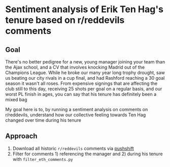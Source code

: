 # Sentiment analysis of Erik Ten Hag's tenure based on r/reddevils comments

## Goal
There's no better pedigree for a new, young manager joining your team than the Ajax school, and a CV that involves knocking Madrid out of the Champions League. While he broke our many year long trophy drought, saw us beating our city rivals in a cup final, and had Rashford reaching a 30 goal season it wasn't all roses. From expensive signings that are affecting the club still to this day, receiving 25 shots per goal on a regular basis, and our worst PL finish in ages, you can say that his tenure has definitely been a mixed bag

My goal here is to, by running a sentiment analysis on comments on r/reddevils, understand how our collective feeling towards Ten Hag changed over time during his tenure

## Approach
1. Download all historic `r/reddevils` comments via [pushshift]([url](https://www.reddit.com/r/pushshift/))
2. Filter for comments 1) referencing the manager and 2) during his tenure with `filter_eth_comments.py`
